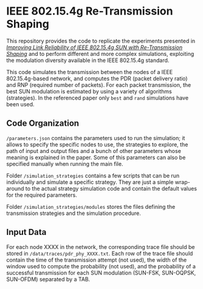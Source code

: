 # IEEE 802.15.4g Re-Transmission Shaping

This repository provides the code to replicate the experiments presented in [_Improving Link Reliability of IEEE 802.15.4g SUN with Re-Transmission Shaping_](https://www.researchgate.net/publication/343319676_Improving_Link_Reliability_of_IEEE_802154g_SUN_with_Re-Transmission_Shaping) and to perform different and more complex simulations, exploiting the modulation diversity available in the IEEE 802.15.4g standard.

This code simulates the transmission between the nodes of a IEEE 802.15.4g-based network, and computes the PDR (packet delivery ratio) and RNP (required number of packets). For each packet transmission, the best SUN modulation is estimated by using a variety of algorithms (strategies). In the referenced paper only `best` and `rand` simulations have been used.

## Code Organization
`/parameters.json` contains the parameters used to run the simulation; it allows to specify the specific nodes to use, the strategies to explore, the path of input and output files and a bunch of other parameters whose meaning is explained in the paper. Some of this parameters can also be specified manually when running the main file.

Folder `/simulation_strategies` contains a few scripts that can be run individually and simulate a specific strategy. They are just a simple wrap-around to the actual strategy simulation code and contain the default values for the required parameters.

Folder `/simulation_strategies/modules` stores the files defining the transmission strategies and the simulation procedure.

## Input Data
For each node XXXX in the network, the corresponding trace file should be stored in `/data/traces/pdr_phy_XXXX.txt`. Each row of the trace file should contain the time of the transmission attempt (not used), the width of the window used to compute the probability (not used), and the probability of a successful transmission for each SUN modulation (SUN-FSK, SUN-OQPSK, SUN-OFDM) separated by a TAB.
